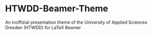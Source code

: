 # HTWDD-Beamer-Theme
An inoffizial presentation theme of the University of Applied Sciences Dresden (HTWDD) for LaTeX Beamer
